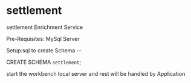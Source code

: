 # settlement
settlement Enrichment Service

Pre-Requisites: MySql Server

Setup:sql to create Schema -- 

CREATE SCHEMA `settlement`;

start the workbench local server and rest will be handled by Application

